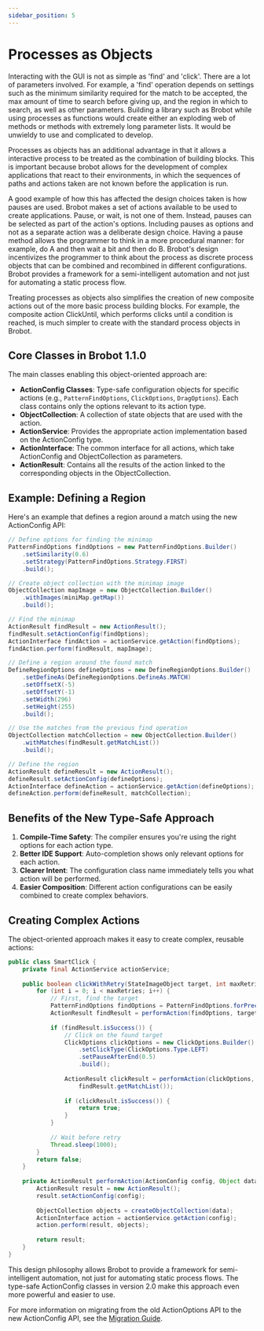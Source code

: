 ```yaml
---
sidebar_position: 5
---
```


# Processes as Objects

Interacting with the GUI is not as simple as 'find' and 'click'. There are a lot of parameters involved. For example, a 'find' operation depends on settings such as the minimum similarity required for the match to be accepted, the max amount of time to search before giving up, and the region in which to search, as well as other parameters. Building a library such as Brobot while using processes as functions would create either an exploding web of methods or methods with extremely long parameter lists. It would be unwieldy to use and complicated to develop.

Processes as objects has an additional advantage in that it allows a interactive process to be treated as the combination of building blocks. This is important because brobot allows for the development of complex applications that react to their environments, in which the sequences of paths and actions taken are not known before the application is run. 

A good example of how this has affected the design choices taken is how pauses are used. Brobot makes a set of actions available to be used to create  applications. Pause, or wait, is not one of them. Instead, pauses can be selected as part of the action's options. Including pauses as options and not as a separate action was a deliberate design choice. Having a pause method allows the programmer to think in a more procedural manner: for example, do A and then wait a bit and then do B. Brobot's design incentivizes the programmer to think about the process as discrete process objects that can be combined and recombined in different configurations. Brobot provides a framework for a semi-intelligent automation and not just for automating a static process flow.

Treating processes as objects also simplifies the creation of new composite actions out of the more basic process building blocks. For example, the composite action ClickUntil, which performs clicks until a condition is reached, is much simpler to create with the standard process objects in Brobot.

## Core Classes in Brobot 1.1.0

The main classes enabling this object-oriented approach are:

- **ActionConfig Classes**: Type-safe configuration objects for specific actions (e.g., `PatternFindOptions`, `ClickOptions`, `DragOptions`). Each class contains only the options relevant to its action type.
- **ObjectCollection**: A collection of state objects that are used with the action.
- **ActionService**: Provides the appropriate action implementation based on the ActionConfig type.
- **ActionInterface**: The common interface for all actions, which take ActionConfig and ObjectCollection as parameters.
- **ActionResult**: Contains all the results of the action linked to the corresponding objects in the ObjectCollection.

## Example: Defining a Region

Here's an example that defines a region around a match using the new ActionConfig API:

```java
// Define options for finding the minimap
PatternFindOptions findOptions = new PatternFindOptions.Builder()
    .setSimilarity(0.6)
    .setStrategy(PatternFindOptions.Strategy.FIRST)
    .build();

// Create object collection with the minimap image
ObjectCollection mapImage = new ObjectCollection.Builder()
    .withImages(miniMap.getMap())
    .build();

// Find the minimap
ActionResult findResult = new ActionResult();
findResult.setActionConfig(findOptions);
ActionInterface findAction = actionService.getAction(findOptions);
findAction.perform(findResult, mapImage);

// Define a region around the found match
DefineRegionOptions defineOptions = new DefineRegionOptions.Builder()
    .setDefineAs(DefineRegionOptions.DefineAs.MATCH)
    .setOffsetX(-5)
    .setOffsetY(-1)
    .setWidth(296)
    .setHeight(255)
    .build();

// Use the matches from the previous find operation
ObjectCollection matchCollection = new ObjectCollection.Builder()
    .withMatches(findResult.getMatchList())
    .build();

// Define the region
ActionResult defineResult = new ActionResult();
defineResult.setActionConfig(defineOptions);
ActionInterface defineAction = actionService.getAction(defineOptions);
defineAction.perform(defineResult, matchCollection);
```

## Benefits of the New Type-Safe Approach

1. **Compile-Time Safety**: The compiler ensures you're using the right options for each action type.
2. **Better IDE Support**: Auto-completion shows only relevant options for each action.
3. **Clearer Intent**: The configuration class name immediately tells you what action will be performed.
4. **Easier Composition**: Different action configurations can be easily combined to create complex behaviors.

## Creating Complex Actions

The object-oriented approach makes it easy to create complex, reusable actions:

```java
public class SmartClick {
    private final ActionService actionService;
    
    public boolean clickWithRetry(StateImageObject target, int maxRetries) {
        for (int i = 0; i < maxRetries; i++) {
            // First, find the target
            PatternFindOptions findOptions = PatternFindOptions.forPreciseSearch();
            ActionResult findResult = performAction(findOptions, target);
            
            if (findResult.isSuccess()) {
                // Click on the found target
                ClickOptions clickOptions = new ClickOptions.Builder()
                    .setClickType(ClickOptions.Type.LEFT)
                    .setPauseAfterEnd(0.5)
                    .build();
                    
                ActionResult clickResult = performAction(clickOptions, 
                    findResult.getMatchList());
                
                if (clickResult.isSuccess()) {
                    return true;
                }
            }
            
            // Wait before retry
            Thread.sleep(1000);
        }
        return false;
    }
    
    private ActionResult performAction(ActionConfig config, Object data) {
        ActionResult result = new ActionResult();
        result.setActionConfig(config);
        
        ObjectCollection objects = createObjectCollection(data);
        ActionInterface action = actionService.getAction(config);
        action.perform(result, objects);
        
        return result;
    }
}
```

This design philosophy allows Brobot to provide a framework for semi-intelligent automation, not just for automating static process flows. The type-safe ActionConfig classes in version 2.0 make this approach even more powerful and easier to use.

For more information on migrating from the old ActionOptions API to the new ActionConfig API, see the [Migration Guide](/docs/core-library/guides/migration-guide).